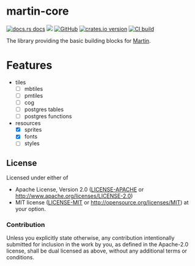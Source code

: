# martin-core

[![docs.rs docs](https://docs.rs/martin-core/badge.svg)](https://docs.rs/martin-core)
[![](https://img.shields.io/badge/Slack-%23maplibre--martin-blueviolet?logo=slack)](https://slack.openstreetmap.us/)
[![GitHub](https://img.shields.io/badge/github-maplibre/martin-8da0cb?logo=github)](https://github.com/maplibre/martin)
[![crates.io version](https://img.shields.io/crates/v/martin-core.svg)](https://crates.io/crates/martin-core)
[![CI build](https://github.com/maplibre/martin/actions/workflows/ci.yml/badge.svg)](https://github.com/maplibre/martin/actions)

The library providing the basic building blocks for [Martin](https://maplibre.org/martin).

# Features

- tiles
  - [ ] mbtiles
  - [ ] pmtiles
  - [ ] cog
  - [ ] postgres tables
  - [ ] postgres functions
- resources
  - [x] sprites
  - [x] fonts
  - [ ] styles

## License

Licensed under either of

* Apache License, Version 2.0 ([LICENSE-APACHE](LICENSE-APACHE) or <http://www.apache.org/licenses/LICENSE-2.0>)
* MIT license ([LICENSE-MIT](LICENSE-MIT) or <http://opensource.org/licenses/MIT>)
  at your option.

### Contribution

Unless you explicitly state otherwise, any contribution intentionally
submitted for inclusion in the work by you, as defined in the
Apache-2.0 license, shall be dual licensed as above, without any
additional terms or conditions.
